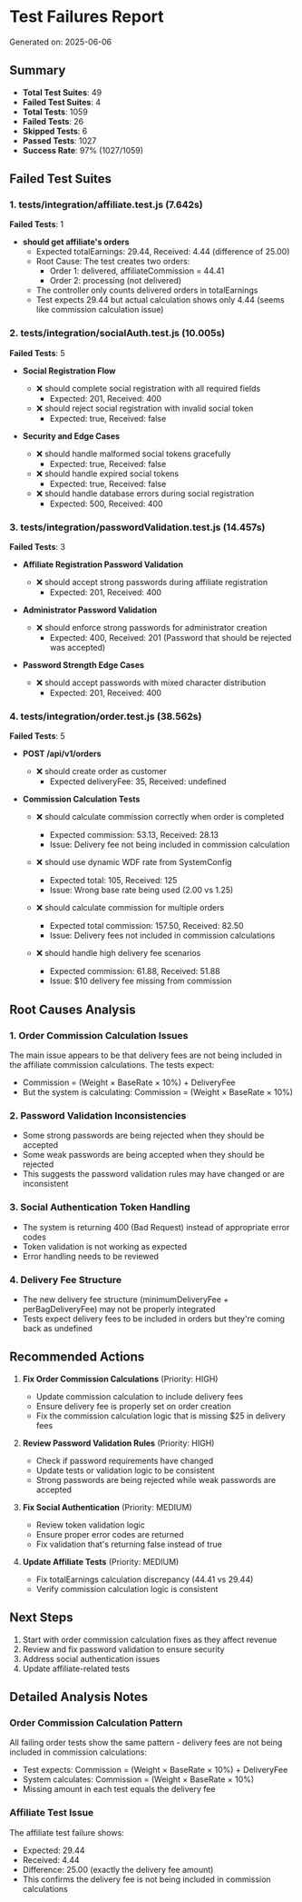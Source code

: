 # Test Failures Report

Generated on: 2025-06-06

## Summary
- **Total Test Suites**: 49
- **Failed Test Suites**: 4
- **Total Tests**: 1059
- **Failed Tests**: 26
- **Skipped Tests**: 6
- **Passed Tests**: 1027
- **Success Rate**: 97% (1027/1059)

## Failed Test Suites

### 1. tests/integration/affiliate.test.js (7.642s)
**Failed Tests**: 1
- **should get affiliate's orders**
  - Expected totalEarnings: 29.44, Received: 4.44 (difference of 25.00)
  - Root Cause: The test creates two orders:
    - Order 1: delivered, affiliateCommission = 44.41
    - Order 2: processing (not delivered)
  - The controller only counts delivered orders in totalEarnings
  - Test expects 29.44 but actual calculation shows only 4.44 (seems like commission calculation issue)

### 2. tests/integration/socialAuth.test.js (10.005s)
**Failed Tests**: 5
- **Social Registration Flow**
  - ❌ should complete social registration with all required fields
    - Expected: 201, Received: 400
  - ❌ should reject social registration with invalid social token
    - Expected: true, Received: false
    
- **Security and Edge Cases**
  - ❌ should handle malformed social tokens gracefully
    - Expected: true, Received: false
  - ❌ should handle expired social tokens
    - Expected: true, Received: false
  - ❌ should handle database errors during social registration
    - Expected: 500, Received: 400

### 3. tests/integration/passwordValidation.test.js (14.457s)
**Failed Tests**: 3
- **Affiliate Registration Password Validation**
  - ❌ should accept strong passwords during affiliate registration
    - Expected: 201, Received: 400
    
- **Administrator Password Validation**
  - ❌ should enforce strong passwords for administrator creation
    - Expected: 400, Received: 201 (Password that should be rejected was accepted)
    
- **Password Strength Edge Cases**
  - ❌ should accept passwords with mixed character distribution
    - Expected: 201, Received: 400

### 4. tests/integration/order.test.js (38.562s)
**Failed Tests**: 5
- **POST /api/v1/orders**
  - ❌ should create order as customer
    - Expected deliveryFee: 35, Received: undefined
    
- **Commission Calculation Tests**
  - ❌ should calculate commission correctly when order is completed
    - Expected commission: 53.13, Received: 28.13
    - Issue: Delivery fee not being included in commission calculation
    
  - ❌ should use dynamic WDF rate from SystemConfig
    - Expected total: 105, Received: 125
    - Issue: Wrong base rate being used (2.00 vs 1.25)
    
  - ❌ should calculate commission for multiple orders
    - Expected total commission: 157.50, Received: 82.50
    - Issue: Delivery fees not included in commission calculations
    
  - ❌ should handle high delivery fee scenarios
    - Expected commission: 61.88, Received: 51.88
    - Issue: $10 delivery fee missing from commission

## Root Causes Analysis

### 1. Order Commission Calculation Issues
The main issue appears to be that delivery fees are not being included in the affiliate commission calculations. The tests expect:
- Commission = (Weight × BaseRate × 10%) + DeliveryFee
- But the system is calculating: Commission = (Weight × BaseRate × 10%)

### 2. Password Validation Inconsistencies
- Some strong passwords are being rejected when they should be accepted
- Some weak passwords are being accepted when they should be rejected
- This suggests the password validation rules may have changed or are inconsistent

### 3. Social Authentication Token Handling
- The system is returning 400 (Bad Request) instead of appropriate error codes
- Token validation is not working as expected
- Error handling needs to be reviewed

### 4. Delivery Fee Structure
- The new delivery fee structure (minimumDeliveryFee + perBagDeliveryFee) may not be properly integrated
- Tests expect delivery fees to be included in orders but they're coming back as undefined

## Recommended Actions

1. **Fix Order Commission Calculations** (Priority: HIGH)
   - Update commission calculation to include delivery fees
   - Ensure delivery fee is properly set on order creation
   - Fix the commission calculation logic that is missing $25 in delivery fees
   
2. **Review Password Validation Rules** (Priority: HIGH)
   - Check if password requirements have changed
   - Update tests or validation logic to be consistent
   - Strong passwords are being rejected while weak passwords are accepted
   
3. **Fix Social Authentication** (Priority: MEDIUM)
   - Review token validation logic
   - Ensure proper error codes are returned
   - Fix validation that's returning false instead of true
   
4. **Update Affiliate Tests** (Priority: MEDIUM)
   - Fix totalEarnings calculation discrepancy (44.41 vs 29.44)
   - Verify commission calculation logic is consistent

## Next Steps
1. Start with order commission calculation fixes as they affect revenue
2. Review and fix password validation to ensure security
3. Address social authentication issues
4. Update affiliate-related tests

## Detailed Analysis Notes

### Order Commission Calculation Pattern
All failing order tests show the same pattern - delivery fees are not being included in commission calculations:
- Test expects: Commission = (Weight × BaseRate × 10%) + DeliveryFee
- System calculates: Commission = (Weight × BaseRate × 10%)
- Missing amount in each test equals the delivery fee

### Affiliate Test Issue
The affiliate test failure shows:
- Expected: 29.44
- Received: 4.44
- Difference: 25.00 (exactly the delivery fee amount)
- This confirms the delivery fee is not being included in commission calculations